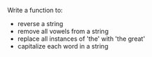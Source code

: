 Write a function to:
- reverse a string
- remove all vowels from a string
- replace all instances of 'the' with 'the great'
- capitalize each word in a string
